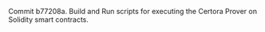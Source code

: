 Commit b77208a.                    Build and Run scripts for executing the Certora Prover on Solidity smart contracts.